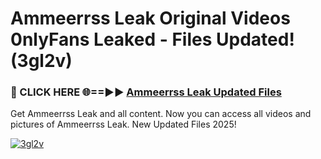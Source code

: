 # Ammeerrss Leak Original Videos 0nlyFans Leaked - Files Updated! (3gl2v)

<h3>🔴 CLICK HERE 🌐==►► <a href="https://tinyurl.com/2jnfzry5" rel="nofollow">Ammeerrss Leak Updated Files</a></h3>

Get Ammeerrss Leak and all content. Now you can access all videos and pictures of Ammeerrss Leak. New Updated Files 2025!

[![3gl2v](https://i.imgur.com/GyGTBgg.gif)](https://tinyurl.com/2jnfzry5)
